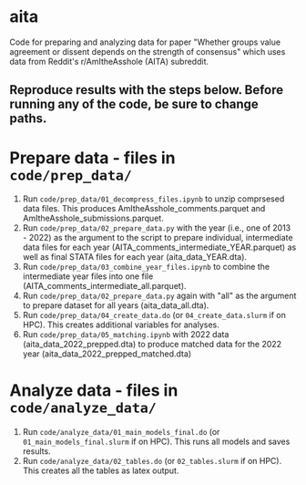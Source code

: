 # aita
Code for preparing and analyzing data for paper "Whether groups value agreement or dissent depends on the strength of consensus" which uses data from Reddit's r/AmItheAsshole (AITA) subreddit.

## Reproduce results with the steps below. Before running any of the code, be sure to change paths.

# Prepare data - files in `code/prep_data/`

1. Run `code/prep_data/01_decompress_files.ipynb` to unzip comprsesed data files. This produces AmItheAsshole_comments.parquet and AmItheAsshole_submissions.parquet.
2. Run `code/prep_data/02_prepare_data.py` with the year (i.e., one of 2013 - 2022) as the argument to the script to prepare individual, intermediate data files for each year (AITA_comments_intermediate_YEAR.parquet) as well as final STATA files for each year (aita_data_YEAR.dta).
3. Run `code/prep_data/03_combine_year_files.ipynb` to combine the intermediate year files into one file (AITA_comments_intermediate_all.parquet).
4. Run `code/prep_data/02_prepare_data.py` again with "all" as the argument to prepare dataset for all years (aita_data_all.dta).
5. Run `code/prep_data/04_create_data.do` (or `04_create_data.slurm` if on HPC). This creates additional variables for analyses.
6. Run `code/prep_data/05_matching.ipynb` with 2022 data (aita_data_2022_prepped.dta) to produce matched data for the 2022 year (aita_data_2022_prepped_matched.dta)

# Analyze data - files in `code/analyze_data/`

1. Run `code/analyze_data/01_main_models_final.do` (or `01_main_models_final.slurm` if on HPC). This runs all models and saves results.
2. Run `code/analyze_data/02_tables.do` (or `02_tables.slurm` if on HPC). This creates all the tables as latex output.
